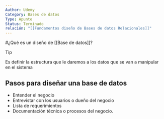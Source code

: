 ```yaml
---
Author: Udemy
Category: Bases de datos
Type: Apunte
Status: Terminado
relación: "[[Fundamentos diseño de Bases de datos Relacionales]]"
---
```

#¿Qué es un diseño de [[Base de datos]]?

>[!tip]
>Es definir la estructura que le daremos a los datos que se van a manipular en el sistema

## Pasos para diseñar una base de datos

- Entender el negocio
- Entrevistar con los usuarios o dueño del negocio
- Lista de requerimientos
- Documentación técnica o procesos del negocio.
